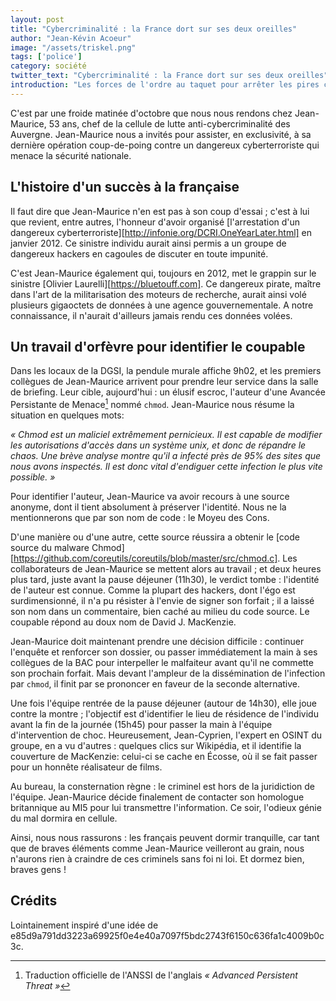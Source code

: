 ```yaml
---
layout: post
title: "Cybercriminalité : la France dort sur ses deux oreilles"
author: "Jean-Kévin Acoeur"
image: "/assets/triskel.png"
tags: ['police']
category: société
twitter_text: "Cybercriminalité : la France dort sur ses deux oreilles"
introduction: "Les forces de l'ordre au taquet pour arrêter les pires criminels"
---
```


C'est par une froide matinée d'octobre que nous nous rendons chez
Jean-Maurice, 53 ans, chef de la cellule de lutte anti-cybercriminalité des
Auvergne. Jean-Maurice nous a invités pour assister, en exclusivité,
à sa dernière opération coup-de-poing contre un dangereux cyberterroriste
qui menace la sécurité nationale.

## L'histoire d'un succès à la française

Il faut dire que Jean-Maurice n'en est pas à son coup d'essai ; c'est à lui
que revient, entre autres, l'honneur d'avoir organisé
[l'arrestation d'un dangereux cyberterroriste][http://infonie.org/DCRI.OneYearLater.html] en janvier 2012. Ce sinistre individu aurait ainsi permis a un groupe
de dangereux hackers en cagoules de discuter en toute impunité.

C'est Jean-Maurice également qui, toujours en 2012, met le grappin sur
le sinistre [Olivier Laurelli][https://bluetouff.com]. Ce dangereux pirate,
maître dans l'art de la militarisation des moteurs de recherche, aurait ainsi
volé plusieurs gigaoctets de données à une agence gouvernementale. A notre
connaissance, il n'aurait d'ailleurs jamais rendu ces données volées.

## Un travail d'orfèvre pour identifier le coupable

Dans les locaux de la DGSI, la pendule murale affiche 9h02, et les premiers
collègues de Jean-Maurice arrivent pour prendre leur service dans la salle
de briefing. Leur cible, aujourd'hui : un élusif escroc, l'auteur d'une Avancée
Persistante de Menace[^1] nommé `chmod`. Jean-Maurice nous résume la situation
en quelques mots:

*« Chmod est un maliciel extrêmement pernicieux. Il est capable de modifier
les autorisations d'accès dans un système unix, et donc de répandre le chaos.
Une brève analyse montre qu'il a infecté près de 95% des sites que nous
avons inspectés. Il est donc vital d'endiguer cette infection le plus
vite possible. »*

Pour identifier l'auteur, Jean-Maurice va avoir recours à une source anonyme,
dont il tient absolument à préserver l'identité. Nous ne la mentionnerons que
par son nom de code : le Moyeu des Cons.

D'une manière ou d'une autre, cette source réussira a obtenir le [code source du
malware Chmod][https://github.com/coreutils/coreutils/blob/master/src/chmod.c].
Les collaborateurs de Jean-Maurice se mettent alors au travail ; et deux heures
plus tard, juste avant la pause déjeuner (11h30), le verdict tombe : l'identité
de l'auteur est connue. Comme la plupart des hackers, dont l'égo est
surdimensionné, il n'a pu résister à l'envie de signer son forfait ; il a
laissé son nom dans un commentaire, bien caché au milieu du code source. Le
coupable répond au doux nom de David J. MacKenzie.

Jean-Maurice doit maintenant prendre une décision difficile : continuer
l'enquête et renforcer son dossier, ou passer immédiatement la main à ses
collègues de la BAC pour interpeller le malfaiteur avant qu'il ne commette
son prochain forfait. Mais devant l'ampleur de la dissémination de l'infection
par `chmod`, il finit par se prononcer en faveur de la seconde alternative.

Une fois l'équipe rentrée de la pause déjeuner (autour de 14h30), elle
joue contre la montre ; l'objectif est d'identifier le lieu de résidence de
l'individu avant la fin de la journée (15h45) pour passer la main à l'équipe
d'intervention de choc. Heureusement, Jean-Cyprien, l'expert en OSINT
du groupe, en a vu d'autres : quelques clics sur Wikipédia, et il identifie
la couverture de MacKenzie: celui-ci se cache en Écosse, où il se fait passer
pour un honnête réalisateur de films.

Au bureau, la consternation règne : le criminel est hors de la juridiction de
l'équipe. Jean-Maurice décide finalement de contacter son homologue
britannique au MI5 pour lui transmettre l'information. Ce soir, l'odieux
génie du mal dormira en cellule.

Ainsi, nous nous rassurons : les français peuvent dormir tranquille, car tant
que de braves éléments comme Jean-Maurice veilleront au grain, nous n'aurons
rien à craindre de ces criminels sans foi ni loi. Et dormez bien, braves gens !

## Crédits

Lointainement inspiré d'une idée de
e85d9a791dd3223a69925f0e4e40a7097f5bdc2743f6150c636fa1c4009b0c3c.

[^1]: Traduction officielle de l'ANSSI de l'anglais *« Advanced Persistent Threat »*
